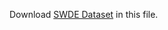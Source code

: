 Download [SWDE Dataset](https://web.archive.org/web/20211009004153/https://archive.codeplex.com/?p=swde) in this file.